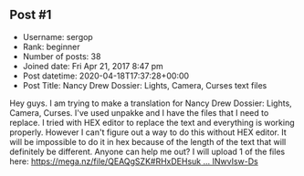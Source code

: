 ## Post #1
- Username: sergop
- Rank: beginner
- Number of posts: 38
- Joined date: Fri Apr 21, 2017 8:47 pm
- Post datetime: 2020-04-18T17:37:28+00:00
- Post Title: Nancy Drew Dossier: Lights, Camera, Curses text files

Hey guys. I am trying to make a translation for Nancy Drew Dossier: Lights, Camera, Curses. I've used unpakke and I have the files that I need to replace. I tried with HEX editor to replace the text and everything is working properly. However I can't figure out a way to do this without HEX editor. It will be impossible to do it in hex because of the length of the text that will definitely be different. Anyone can help me out? I will upload 1 of the files here:
[https://mega.nz/file/QEAQgSZK#RHxDEHsuk ... INwvIsw-Ds](https://mega.nz/file/QEAQgSZK#RHxDEHsukGWKP6r71od0hRthWkwnB8YkgINwvIsw-Ds)
